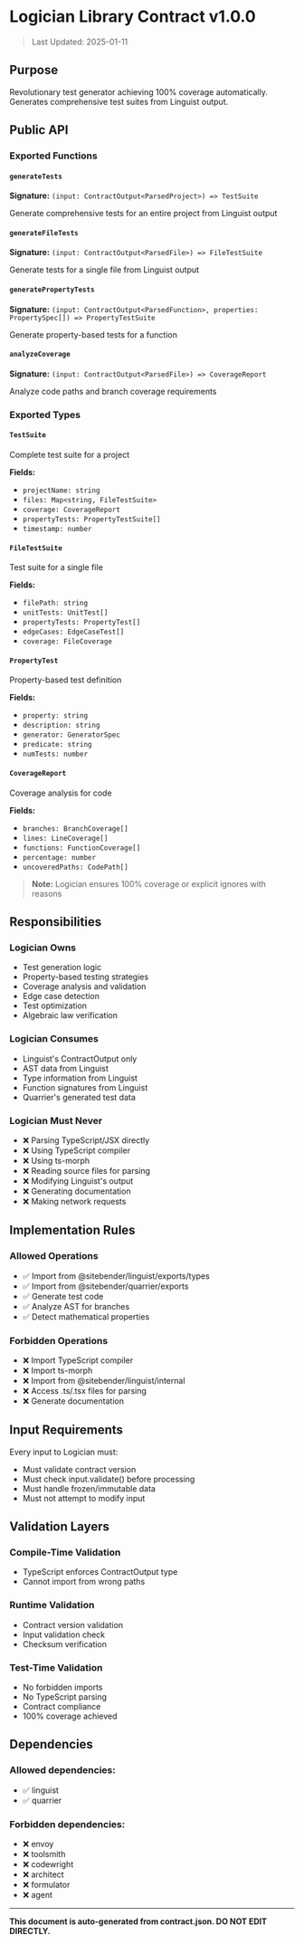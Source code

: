 # Logician Library Contract v1.0.0

> Last Updated: 2025-01-11

## Purpose

Revolutionary test generator achieving 100% coverage automatically. Generates comprehensive test suites from Linguist output.

## Public API

### Exported Functions

#### `generateTests`

**Signature:** `(input: ContractOutput<ParsedProject>) => TestSuite`

Generate comprehensive tests for an entire project from Linguist output

#### `generateFileTests`

**Signature:** `(input: ContractOutput<ParsedFile>) => FileTestSuite`

Generate tests for a single file from Linguist output

#### `generatePropertyTests`

**Signature:** `(input: ContractOutput<ParsedFunction>, properties: PropertySpec[]) => PropertyTestSuite`

Generate property-based tests for a function

#### `analyzeCoverage`

**Signature:** `(input: ContractOutput<ParsedFile>) => CoverageReport`

Analyze code paths and branch coverage requirements

### Exported Types

#### `TestSuite`

Complete test suite for a project

**Fields:**

- `projectName: string`
- `files: Map<string, FileTestSuite>`
- `coverage: CoverageReport`
- `propertyTests: PropertyTestSuite[]`
- `timestamp: number`

#### `FileTestSuite`

Test suite for a single file

**Fields:**

- `filePath: string`
- `unitTests: UnitTest[]`
- `propertyTests: PropertyTest[]`
- `edgeCases: EdgeCaseTest[]`
- `coverage: FileCoverage`

#### `PropertyTest`

Property-based test definition

**Fields:**

- `property: string`
- `description: string`
- `generator: GeneratorSpec`
- `predicate: string`
- `numTests: number`

#### `CoverageReport`

Coverage analysis for code

**Fields:**

- `branches: BranchCoverage[]`
- `lines: LineCoverage[]`
- `functions: FunctionCoverage[]`
- `percentage: number`
- `uncoveredPaths: CodePath[]`

> **Note:** Logician ensures 100% coverage or explicit ignores with reasons

## Responsibilities

### Logician Owns

- Test generation logic
- Property-based testing strategies
- Coverage analysis and validation
- Edge case detection
- Test optimization
- Algebraic law verification

### Logician Consumes

- Linguist's ContractOutput only
- AST data from Linguist
- Type information from Linguist
- Function signatures from Linguist
- Quarrier's generated test data

### Logician Must Never

- ❌ Parsing TypeScript/JSX directly
- ❌ Using TypeScript compiler
- ❌ Using ts-morph
- ❌ Reading source files for parsing
- ❌ Modifying Linguist's output
- ❌ Generating documentation
- ❌ Making network requests

## Implementation Rules

### Allowed Operations

- ✅ Import from @sitebender/linguist/exports/types
- ✅ Import from @sitebender/quarrier/exports
- ✅ Generate test code
- ✅ Analyze AST for branches
- ✅ Detect mathematical properties

### Forbidden Operations

- ❌ Import TypeScript compiler
- ❌ Import ts-morph
- ❌ Import from @sitebender/linguist/internal
- ❌ Access .ts/.tsx files for parsing
- ❌ Generate documentation

## Input Requirements

Every input to Logician must:

- Must validate contract version
- Must check input.validate() before processing
- Must handle frozen/immutable data
- Must not attempt to modify input

## Validation Layers

### Compile-Time Validation

- TypeScript enforces ContractOutput type
- Cannot import from wrong paths

### Runtime Validation

- Contract version validation
- Input validation check
- Checksum verification

### Test-Time Validation

- No forbidden imports
- No TypeScript parsing
- Contract compliance
- 100% coverage achieved

## Dependencies

### Allowed dependencies:

- ✅ linguist
- ✅ quarrier

### Forbidden dependencies:

- ❌ envoy
- ❌ toolsmith
- ❌ codewright
- ❌ architect
- ❌ formulator
- ❌ agent

---

**This document is auto-generated from contract.json. DO NOT EDIT DIRECTLY.**
